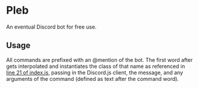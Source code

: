 # Pleb
An eventual Discord bot for free use.

## Usage
All commands are prefixed with an @mention of the bot.  The first word after gets interpolated and instantiates the class of that name as referenced in [line 21 of index.js](https://github.com/appellation/pleb/blob/master/index.js#L21), passing in the Discord.js client, the message, and any arguments of the command (defined as text after the command word).